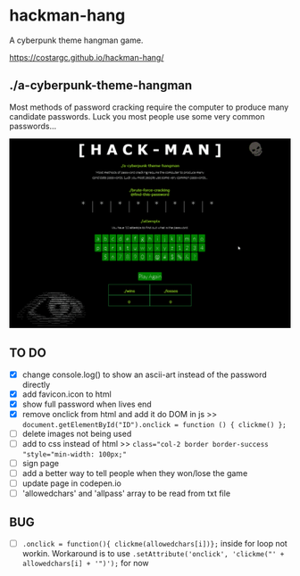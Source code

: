 # hackman-hang

A cyberpunk theme hangman game.

https://costargc.github.io/hackman-hang/

## ./a-cyberpunk-theme-hangman

Most methods of password cracking require the computer to produce many candidate passwords. Luck you most people use some very common passwords...

![Animation](images/hackman_animation.gif)

## TO DO

- [x] change console.log() to show an ascii-art instead of the password directly
- [x] add favicon.icon to html
- [x] show full password when lives end
- [x] remove onclick from html and add it do DOM in js >> ```document.getElementById("ID").onclick = function () { clickme() };```
- [ ] delete images not being used
- [ ] add to css instead of html >> ```class="col-2 border border-success "style="min-width: 100px;"```
- [ ] sign page
- [ ] add a better way to tell people when they won/lose the game
- [ ] update page in codepen.io
- [ ] 'allowedchars' and 'allpass' array to be read from txt file

## BUG

- [ ] ```.onclick = function(){ clickme(allowedchars[i])};``` inside for loop not workin. Workaround is to use ```.setAttribute('onclick', 'clickme("' + allowedchars[i] + '")');``` for now
